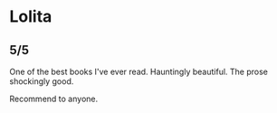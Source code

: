 # Lolita

## 5/5

One of the best books I've ever read. Hauntingly beautiful. The prose shockingly good.

Recommend to anyone. 